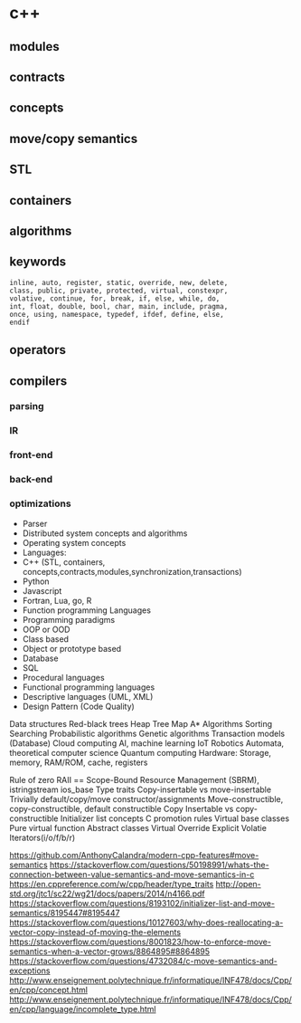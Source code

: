 # c++
## modules
## contracts
## concepts
## move/copy semantics
## STL
## containers
## algorithms
## keywords
    inline, auto, register, static, override, new, delete, 
    class, public, private, protected, virtual, constexpr,
    volative, continue, for, break, if, else, while, do,
    int, float, double, bool, char, main, include, pragma,
    once, using, namespace, typedef, ifdef, define, else,
    endif
## operators
## compilers
### parsing
### IR
### front-end
### back-end
### optimizations



*  Parser
*  Distributed system concepts and algorithms
*  Operating system concepts
*  Languages:
*  C++ (STL, containers, concepts,contracts,modules,synchronization,transactions)
*  Python
*  Javascript
*  Fortran, Lua, go, R 
*  Function programming Languages
*  Programming paradigms
*  OOP or OOD
*  Class based
*  Object or prototype based
*  Database 
*  SQL
*  Procedural languages
*  Functional programming languages
*  Descriptive languages (UML, XML)
*  Design Pattern (Code Quality)


Data structures
Red-black trees
Heap
Tree
Map
A*
Algorithms
Sorting
Searching
Probabilistic algorithms
Genetic algorithms
Transaction models (Database)
Cloud computing
AI, machine learning
IoT
Robotics
Automata, theoretical computer science
Quantum computing
Hardware: Storage, memory, RAM/ROM, cache, registers


Rule of zero
RAII == Scope-Bound Resource Management (SBRM), 
istringstream ios_base
Type traits
Copy-insertable vs move-insertable
Trivially default/copy/move constructor/assignments
Move-constructible, copy-constructible, default constructible
Copy Insertable vs copy-constructible
Initializer list
concepts
C promotion rules
Virtual base classes
Pure virtual function
Abstract classes
Virtual
Override
Explicit
Volatie
Iterators(i/o/f/b/r)



https://github.com/AnthonyCalandra/modern-cpp-features#move-semantics
https://stackoverflow.com/questions/50198991/whats-the-connection-between-value-semantics-and-move-semantics-in-c
https://en.cppreference.com/w/cpp/header/type_traits
http://open-std.org/jtc1/sc22/wg21/docs/papers/2014/n4166.pdf
https://stackoverflow.com/questions/8193102/initializer-list-and-move-semantics/8195447#8195447
https://stackoverflow.com/questions/10127603/why-does-reallocating-a-vector-copy-instead-of-moving-the-elements
https://stackoverflow.com/questions/8001823/how-to-enforce-move-semantics-when-a-vector-grows/8864895#8864895
https://stackoverflow.com/questions/4732084/c-move-semantics-and-exceptions
http://www.enseignement.polytechnique.fr/informatique/INF478/docs/Cpp/en/cpp/concept.html
http://www.enseignement.polytechnique.fr/informatique/INF478/docs/Cpp/en/cpp/language/incomplete_type.html

